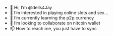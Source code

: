 - 👋 Hi, I’m @dells4Jay
- 👀 I’m interested in playing online slots and sex...
- 🌱 I’m currently learning the p2p currency
- 💞️ I’m looking to collaborate on nitcoin wallet
- 📫 How to reach me, you just have to sync

<!---
dells4Jay/dells4Jay is a ✨ special ✨ repository because its `README.md` (this file) appears on your GitHub profile.
You can click the Preview link to take a look at your changes.
--->
